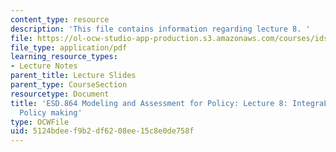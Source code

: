 ```yaml
---
content_type: resource
description: 'This file contains information regarding lecture 8. '
file: https://ol-ocw-studio-app-production.s3.amazonaws.com/courses/ids-410j-modeling-and-assessment-for-policy-spring-2013/5124bdeef9b2df6208ee15c8e0de758f_MITESD_864S13_lecture8.pdf
file_type: application/pdf
learning_resource_types:
- Lecture Notes
parent_title: Lecture Slides
parent_type: CourseSection
resourcetype: Document
title: 'ESD.864 Modeling and Assessment for Policy: Lecture 8: IntegraLng Models and
  Policy making'
type: OCWFile
uid: 5124bdee-f9b2-df62-08ee-15c8e0de758f
---
```

